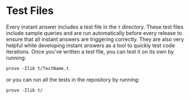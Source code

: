 # Test Files

Every instant answer includes a test file in the `t` directory. These test files include sample queries and are run automatically before every release to ensure that all instant answers are triggering correctly. They are also very helpful while developing instant answers as a tool to quickly test code iterations. Once you've written a test file, you can test it on its own by running:

```perl
prove -Ilib t/TestName.t
```

 or you can run all the tests in the repository by running:

```perl
prove -Ilib t/
```
